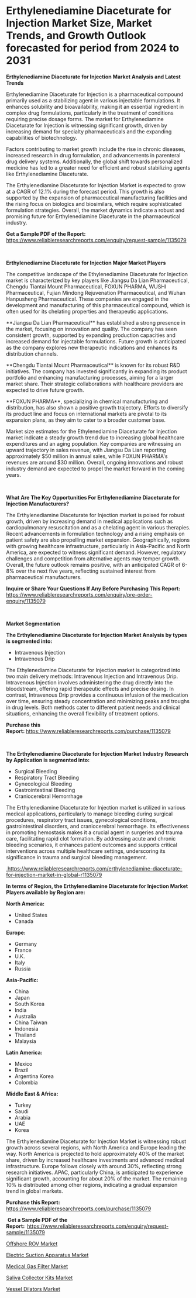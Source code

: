 <p><h1>Erthylenediamine Diaceturate for Injection Market Size, Market Trends, and Growth Outlook forecasted for period from 2024 to 2031</h1></p><p><strong>Erthylenediamine Diaceturate for Injection Market Analysis and Latest Trends</strong></p>
<p><p>Erthylenediamine Diaceturate for Injection is a pharmaceutical compound primarily used as a stabilizing agent in various injectable formulations. It enhances solubility and bioavailability, making it an essential ingredient in complex drug formulations, particularly in the treatment of conditions requiring precise dosage forms. The market for Erthylenediamine Diaceturate for Injection is witnessing significant growth, driven by increasing demand for specialty pharmaceuticals and the expanding capabilities of biotechnology.</p><p>Factors contributing to market growth include the rise in chronic diseases, increased research in drug formulation, and advancements in parenteral drug delivery systems. Additionally, the global shift towards personalized medicine has led to a greater need for efficient and robust stabilizing agents like Erthylenediamine Diaceturate. </p><p>The Erthylenediamine Diaceturate for Injection Market is expected to grow at a CAGR of 12.1% during the forecast period. This growth is also supported by the expansion of pharmaceutical manufacturing facilities and the rising focus on biologics and biosimilars, which require sophisticated formulation strategies. Overall, the market dynamics indicate a robust and promising future for Erthylenediamine Diaceturate in the pharmaceutical industry.</p></p>
<p><strong>Get a Sample PDF of the Report:&nbsp;</strong> <a href="https://www.reliableresearchreports.com/enquiry/request-sample/1135079?utm_campaign=1509&utm_medium=2&utm_source=Github&utm_content=ia&utm_term=13102024&utm_id=erthylenediamine-diaceturate-for-injection">https://www.reliableresearchreports.com/enquiry/request-sample/1135079</a></p>
<p>&nbsp;</p>
<p><strong>Erthylenediamine Diaceturate for Injection Major Market Players</strong></p>
<p><p>The competitive landscape of the Ethylenediamine Diaceturate for Injection market is characterized by key players like Jiangsu Da Lian Pharmaceutical, Chengdu Tiantai Mount Pharmaceutical, FOXUN PHARMA, WUSHI Pharmaceutical, Fujian Mindong Rejuvenation Pharmaceutical, and Wuhan Hanpusheng Pharmaceutical. These companies are engaged in the development and manufacturing of this pharmaceutical compound, which is often used for its chelating properties and therapeutic applications.</p><p>**Jiangsu Da Lian Pharmaceutical** has established a strong presence in the market, focusing on innovation and quality. The company has seen consistent growth, supported by expanding production capacities and increased demand for injectable formulations. Future growth is anticipated as the company explores new therapeutic indications and enhances its distribution channels.</p><p>**Chengdu Tiantai Mount Pharmaceutical** is known for its robust R&D initiatives. The company has invested significantly in expanding its product portfolio and enhancing manufacturing processes, aiming for a larger market share. Their strategic collaborations with healthcare providers are expected to drive future growth.</p><p>**FOXUN PHARMA**, specializing in chemical manufacturing and distribution, has also shown a positive growth trajectory. Efforts to diversify its product line and focus on international markets are pivotal to its expansion plans, as they aim to cater to a broader customer base.</p><p>Market size estimates for the Ethylenediamine Diaceturate for Injection market indicate a steady growth trend due to increasing global healthcare expenditures and an aging population. Key companies are witnessing an upward trajectory in sales revenue, with Jiangsu Da Lian reporting approximately $50 million in annual sales, while FOXUN PHARMA's revenues are around $30 million. Overall, ongoing innovations and robust industry demand are expected to propel the market forward in the coming years.</p></p>
<p>&nbsp;</p>
<p><strong>What Are The Key Opportunities For Erthylenediamine Diaceturate for Injection Manufacturers?</strong></p>
<p><p>The Erthylenediamine Diaceturate for Injection market is poised for robust growth, driven by increasing demand in medical applications such as cardiopulmonary resuscitation and as a chelating agent in various therapies. Recent advancements in formulation technology and a rising emphasis on patient safety are also propelling market expansion. Geographically, regions with growing healthcare infrastructure, particularly in Asia-Pacific and North America, are expected to witness significant demand. However, regulatory challenges and competition from alternative agents may temper growth. Overall, the future outlook remains positive, with an anticipated CAGR of 6-8% over the next five years, reflecting sustained interest from pharmaceutical manufacturers.</p></p>
<p><strong>Inquire or Share Your Questions If Any Before Purchasing This Report:</strong> <a href="https://www.reliableresearchreports.com/enquiry/pre-order-enquiry/1135079?utm_campaign=1509&utm_medium=2&utm_source=Github&utm_content=ia&utm_term=13102024&utm_id=erthylenediamine-diaceturate-for-injection">https://www.reliableresearchreports.com/enquiry/pre-order-enquiry/1135079</a></p>
<p>&nbsp;</p>
<p><strong>Market Segmentation</strong></p>
<p><strong>The Erthylenediamine Diaceturate for Injection Market Analysis by types is segmented into:</strong></p>
<p><ul><li>Intravenous Injection</li><li>Intravenous Drip</li></ul></p>
<p><p>The Ethylenediamine Diaceturate for Injection market is categorized into two main delivery methods: Intravenous Injection and Intravenous Drip. Intravenous Injection involves administering the drug directly into the bloodstream, offering rapid therapeutic effects and precise dosing. In contrast, Intravenous Drip provides a continuous infusion of the medication over time, ensuring steady concentration and minimizing peaks and troughs in drug levels. Both methods cater to different patient needs and clinical situations, enhancing the overall flexibility of treatment options.</p></p>
<p><strong>Purchase this Report:&nbsp;</strong><a href="https://www.reliableresearchreports.com/purchase/1135079?utm_campaign=1509&utm_medium=2&utm_source=Github&utm_content=ia&utm_term=13102024&utm_id=erthylenediamine-diaceturate-for-injection">https://www.reliableresearchreports.com/purchase/1135079</a></p>
<p>&nbsp;</p>
<p><strong>The Erthylenediamine Diaceturate for Injection Market Industry Research by Application is segmented into:</strong></p>
<p><ul><li>Surgical Bleeding</li><li>Respiratory Tract Bleeding</li><li>Gynecological Bleeding</li><li>Gastrointestinal Bleeding</li><li>Craniocerebral Hemorrhage</li></ul></p>
<p><p>The Erthylenediamine Diaceturate for Injection market is utilized in various medical applications, particularly to manage bleeding during surgical procedures, respiratory tract issues, gynecological conditions, gastrointestinal disorders, and craniocerebral hemorrhage. Its effectiveness in promoting hemostasis makes it a crucial agent in surgeries and trauma care, facilitating rapid clot formation. By addressing acute and chronic bleeding scenarios, it enhances patient outcomes and supports critical interventions across multiple healthcare settings, underscoring its significance in trauma and surgical bleeding management.</p></p>
<p><a href="https://www.reliableresearchreports.com/erthylenediamine-diaceturate-for-injection-market-in-global-r1135079?utm_campaign=1509&utm_medium=2&utm_source=Github&utm_content=ia&utm_term=13102024&utm_id=erthylenediamine-diaceturate-for-injection">&nbsp;https://www.reliableresearchreports.com/erthylenediamine-diaceturate-for-injection-market-in-global-r1135079</a></p>
<p><strong>In terms of Region, the Erthylenediamine Diaceturate for Injection Market Players available by Region are:</strong></p>
<p>
    <p> <strong> North America: </strong>
        <ul>
            <li>United States</li>
            <li>Canada</li>
        </ul>
        </p> 
    <p> <strong> Europe: </strong>
        <ul>
            <li>Germany</li>
            <li>France</li>
            <li>U.K.</li>
            <li>Italy</li>
            <li>Russia</li>
        </ul>
        </p> 
    <p> <strong> Asia-Pacific: </strong>
        <ul>
            <li>China</li>
            <li>Japan</li>
            <li>South Korea</li>
            <li>India</li>
            <li>Australia</li>
            <li>China Taiwan</li>
            <li>Indonesia</li>
            <li>Thailand</li>
            <li>Malaysia</li>
        </ul>
        </p> 
    <p> <strong> Latin America: </strong>
        <ul>
            <li>Mexico</li>
            <li>Brazil</li>
            <li>Argentina Korea</li>
            <li>Colombia</li>
        </ul>
        </p> 
    <p> <strong> Middle East & Africa: </strong>
        <ul>
            <li>Turkey</li>
            <li>Saudi</li>
            <li>Arabia</li>
            <li>UAE</li>
            <li>Korea</li>
        </ul>
    </p>
    </p>
<p><p>The Erthylenediamine Diaceturate for Injection Market is witnessing robust growth across several regions, with North America and Europe leading the way. North America is projected to hold approximately 40% of the market share, driven by increased healthcare investments and advanced medical infrastructure. Europe follows closely with around 30%, reflecting strong research initiatives. APAC, particularly China, is anticipated to experience significant growth, accounting for about 20% of the market. The remaining 10% is distributed among other regions, indicating a gradual expansion trend in global markets.</p></p>
<p><strong>Purchase this Report: </strong><a href="https://www.reliableresearchreports.com/purchase/1135079?utm_campaign=1509&utm_medium=2&utm_source=Github&utm_content=ia&utm_term=13102024&utm_id=erthylenediamine-diaceturate-for-injection">https://www.reliableresearchreports.com/purchase/1135079</a></p>
<p>&nbsp;<strong>Get a Sample PDF of the Report:&nbsp;&nbsp;</strong><a href="https://www.reliableresearchreports.com/enquiry/request-sample/1135079?utm_campaign=1509&utm_medium=2&utm_source=Github&utm_content=ia&utm_term=13102024&utm_id=erthylenediamine-diaceturate-for-injection">https://www.reliableresearchreports.com/enquiry/request-sample/1135079</a></p>
<p><strong></strong></p>
<p><p><a href="https://issuu.com/reportprime-2/docs/offshore-rov-market-size-2030.pptx_87e2b4f1affe77?utm_campaign=1509&utm_medium=2&utm_source=Github&utm_content=ia&utm_term=13102024&utm_id=erthylenediamine-diaceturate-for-injection">Offshore ROV Market</a></p><p><a href="https://www.linkedin.com/pulse/electric-suction-apparatus-market-revolution-2024-2031-brwte?utm_campaign=1509&utm_medium=2&utm_source=Github&utm_content=ia&utm_term=13102024&utm_id=erthylenediamine-diaceturate-for-injection">Electric Suction Apparatus Market</a></p><p><a href="https://www.linkedin.com/pulse/unveiling-market-trends-global-medical-gas-filter-growth-regional-exwie?utm_campaign=1509&utm_medium=2&utm_source=Github&utm_content=ia&utm_term=13102024&utm_id=erthylenediamine-diaceturate-for-injection">Medical Gas Filter Market</a></p><p><a href="https://www.linkedin.com/pulse/decoding-saliva-collector-kits-industry-dynamics-strategic-mvxce?utm_campaign=1509&utm_medium=2&utm_source=Github&utm_content=ia&utm_term=13102024&utm_id=erthylenediamine-diaceturate-for-injection">Saliva Collector Kits Market</a></p><p><a href="https://www.linkedin.com/pulse/vessel-dilators-market-research-report-2024-2031-my-market-intel-f2kue?utm_campaign=1509&utm_medium=2&utm_source=Github&utm_content=ia&utm_term=13102024&utm_id=erthylenediamine-diaceturate-for-injection">Vessel Dilators Market</a></p></p>